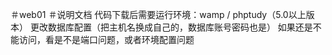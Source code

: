＃web01
＃说明文档
代码下载后需要运行环境：wamp / phptudy（5.0以上版本）
更改数据库配置（把主机名换成自己的，数据库账号密码也是）
如果还是不能访问，看是不是端口问题，或者环境配置问题
